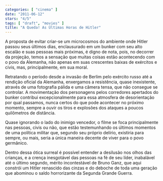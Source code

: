 ```yaml
---
categories: [ "cinema" ]
date: "2011-06-12"
stars: "4/5"
tags: [ "draft", "movies" ]
title: "A Queda! As Últimas Horas de Hitler"
---
```

A proposta de evitar criar-se um microcosmos do ambiente onde Hitler
passou seus últimos dias, enclausurado em um bunker com seu alto escalão
e suas pessoas mais próximas, é digno de nota, pois, no decorrer da
projeção, temos a sensação que muitas coisas estão acontecendo com
o povo da Alemanha, não apenas em suas crescentes baixas de exércitos
e civis, mas, principalmente, em sua moral.

Retratando o período desde a invasão de Berlim pelo exército russo
até a rendição oficial da Alemanha, enxergamos a resistência, quase
inexistente, através de uma fotografia pálida e uma câmera tensa,
que não consegue se controlar. A movimentação dos personagens pelos
corredores apertados do bunker contribui excepcionalmente para essa
atmosfera de desorientação por qual passamos, nunca certos do que pode
acontecer no próximo momento, sempre a ouvir os tiros e explosões dos
ataques a poucos quilômetros de distância.

Quase ignorando o lado do inimigo vencedor, o filme se foca principalmente
nas pessoas, civis ou não, que estão testemunhando os últimos momentos
de uma política militar que, segundo seu próprio delírio, existiria
para sempre, ou mais, seria a única maneira decente de viver para o
povo germânico.

Dentro dessa ótica surreal é possível entender a desilusão nos olhos
das crianças, e a crença inesgotável das pessoas na fé de seu líder,
inabalável até o último segundo, mérito incontestável de Bruno Ganz,
que aqui constrói um Hitler renascido das cinzas e do deboche de toda
uma geração que abominou o saldo horrorizante da Segunda Grande Guerra.

